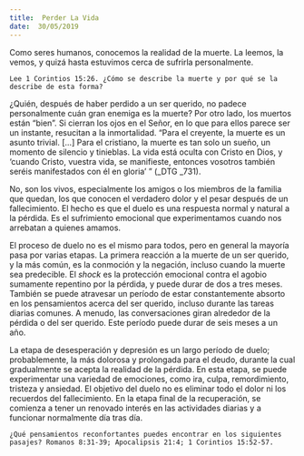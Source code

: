 ```yaml
---
title:  Perder La Vida
date:  30/05/2019
---
```


Como seres humanos, conocemos la realidad de la muerte. La leemos, la vemos, y quizá hasta estuvimos cerca de sufrirla personalmente.

`Lee 1 Corintios 15:26. ¿Cómo se describe la muerte y por qué se la describe de esta forma?`

¿Quién, después de haber perdido a un ser querido, no padece personalmente cuán gran enemiga es la muerte? Por otro lado, los muertos están “bien”. Si cierran los ojos en el Señor, en lo que para ellos parece ser un instante, resucitan a la inmortalidad. “Para el creyente, la muerte es un asunto trivial. [...] Para el cristiano, la muerte es tan solo un sueño, un momento de silencio y tinieblas. La vida está oculta con Cristo en Dios, y ‘cuando Cristo, vuestra vida, se manifieste, entonces vosotros también seréis manifestados con él en gloria’ ” (_DTG _731).

No, son los vivos, especialmente los amigos o los miembros de la familia que quedan, los que conocen el verdadero dolor y el pesar después de un fallecimiento. El hecho es que el duelo es una respuesta normal y natural a la pérdida. Es el sufrimiento emocional que experimentamos cuando nos arrebatan a quienes amamos.

El proceso de duelo no es el mismo para todos, pero en general la mayoría pasa por varias etapas. La primera reacción a la muerte de un ser querido, y la más común, es la conmoción y la negación, incluso cuando la muerte sea predecible. El _shock_ es la protección emocional contra el agobio sumamente repentino por la pérdida, y puede durar de dos a tres meses. También se puede atravesar un período de estar constantemente absorto en los pensamientos acerca del ser querido, incluso durante las tareas diarias comunes. A menudo, las conversaciones giran alrededor de la pérdida o del ser querido. Este período puede durar de seis meses a un año.

La etapa de desesperación y depresión es un largo período de duelo; probablemente, la más dolorosa y prolongada para el deudo, durante la cual gradualmente se acepta la realidad de la pérdida. En esta etapa, se puede experimentar una variedad de emociones, como ira, culpa, remordimiento, tristeza y ansiedad. El objetivo del duelo no es eliminar todo el dolor ni los recuerdos del fallecimiento. En la etapa final de la recuperación, se comienza a tener un renovado interés en las actividades diarias y a funcionar normalmente día tras día.

`¿Qué pensamientos reconfortantes puedes encontrar en los siguientes pasajes? Romanos 8:31-39; Apocalipsis 21:4; 1 Corintios 15:52-57.`
